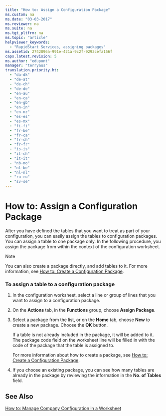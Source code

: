 ```yaml
---
title: "How to: Assign a Configuration Package"
ms.custom: na
ms.date: "03-03-2017"
ms.reviewer: na
ms.suite: na
ms.tgt_pltfrm: na
ms.topic: "article"
helpviewer_keywords: 
  - "RapidStart Services, assigning packages"
ms.assetid: 2742896a-991e-421a-9c2f-9293cefa156f
caps.latest.revision: 5
ms.author: "edupont"
manager: "terryaus"
translation.priority.ht: 
  - "da-dk"
  - "de-at"
  - "de-ch"
  - "de-de"
  - "en-au"
  - "en-ca"
  - "en-gb"
  - "en-in"
  - "en-nz"
  - "es-es"
  - "es-mx"
  - "fi-fi"
  - "fr-be"
  - "fr-ca"
  - "fr-ch"
  - "fr-fr"
  - "is-is"
  - "it-ch"
  - "it-it"
  - "nb-no"
  - "nl-be"
  - "nl-nl"
  - "ru-ru"
  - "sv-se"
---
```

# How to: Assign a Configuration Package
After you have defined the tables that you want to treat as part of your configuration, you can easily assign the tables to configuration packages. You can assign a table to one package only. In the following procedure, you assign the package from within the context of the configuration worksheet.  
  
> [!NOTE]  
>  You can also create a package directly, and add tables to it. For more information, see [How to: Create a Configuration Package](../SetupAndAdministration/how-to-create-a-configuration-package.md).  
  
### To assign a table to a configuration package  
  
1.  In the configuration worksheet, select a line or group of lines that you want to assign to a configuration package.  
  
2.  On the **Actions** tab, in the **Functions** group, choose **Assign Package**.  
  
3.  Select a package from the list, or on the **Home** tab, choose **New** to create a new package. Choose the **OK** button.  
  
     If a table is not already included in the package, it will be added to it. The package code field on the worksheet line will be filled in with the code of the package that the table is assigned to.  
  
     For more information about how to create a package, see [How to: Create a Configuration Package](../SetupAndAdministration/how-to-create-a-configuration-package.md).  
  
4.  If you choose an existing package, you can see how many tables are already in the package by reviewing the information in the **No. of Tables** field.  
  
## See Also  
 [How to: Manage Company Configuration in a Worksheet](../SetupAndAdministration/how-to-manage-company-configuration-in-a-worksheet.md)